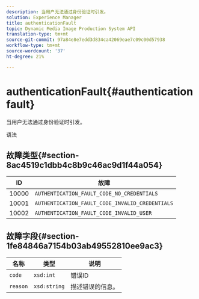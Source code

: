 ```yaml
---
description: 当用户无法通过身份验证时引发。
solution: Experience Manager
title: authenticationFault
topic: Dynamic Media Image Production System API
translation-type: tm+mt
source-git-commit: 97a84e8e7edd3d834ca42069eae7c09c00d57938
workflow-type: tm+mt
source-wordcount: '37'
ht-degree: 21%

---
```



# authenticationFault{#authenticationfault}

当用户无法通过身份验证时引发。

语法

## 故障类型{#section-8ac4519c1dbb4c8b9c46ac9d1f44a054}

| ID | 故障 |
|---|---|
| 10000 | `AUTHENTICATION_FAULT_CODE_NO_CREDENTIALS` |
| 10001 | `AUTHENTICATION_FAULT_CODE_INVALID_CREDENTIALS` |
| 10002 | `AUTHENTICATION_FAULT_CODE_INVALID_USER` |

## 故障字段{#section-1fe84846a7154b03ab49552810ee9ac3}

| 名称 | 类型 | 说明 |
|---|---|---|
| `code` | `xsd:int` | 错误ID |
| `reason` | `xsd:string` | 描述错误的信息。 |
